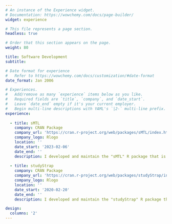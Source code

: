 ```yaml
---
# An instance of the Experience widget.
# Documentation: https://wowchemy.com/docs/page-builder/
widget: experience

# This file represents a page section.
headless: true

# Order that this section appears on the page.
weight: 80

title: Software Development
subtitle:

# Date format for experience
#   Refer to https://wowchemy.com/docs/customization/#date-format
date_format: Jan 2006

# Experiences.
#   Add/remove as many `experience` items below as you like.
#   Required fields are `title`, `company`, and `date_start`.
#   Leave `date_end` empty if it's your current employer.
#   Begin multi-line descriptions with YAML's `|2-` multi-line prefix.
experience:
        
  - title: sMTL
    company: CRAN Package
    company_url: 'https://cran.r-project.org/web/packages/sMTL/index.html'
    company_logo: Rlogo
    location: ''
    date_start: '2023-02-06'
    date_end: ''
    description: I developed and maintain the "sMTL" R package that is freely available on CRAN. The package implements numerous sparse Multi-Task Learning methods. The scalable algorithms implemented in the package are based on block coordinate descent and combinatorial local search. They are coded in Julia for computational efficiency and are called from an easy-to-use R wrapper. Click on "CRAN Package" above for a link to download. Named as one of {{< staticref "https://rviews.rstudio.com/2023/03/28/february-2023-top-40-new-cran-packages/" "newtab" >}}R Views "Top 40" new CRAN packages{{< /staticref >}} of February 2023! {{< staticref "https://us.fulbrightonline.org/" "newtab" >}}Fulbright Fellowship{{< /staticref >}}
    
  - title: studyStrap
    company: CRAN Package
    company_url: 'https://cran.r-project.org/web/packages/studyStrap/index.html'
    company_logo: Rlogo
    location: ''
    date_start: '2020-02-20'
    date_end: ''
    description: I developed and maintain the "studyStrap" R package that is freely available on CRAN. The package implements numerous methods for training prediction algorithms with multiple training datasets. Click on "CRAN Package" above for a link to download. ~ 11,000 downloads. Named as one of {{< staticref "https://rviews.rstudio.com/2020/03/26/february-2020-top-40-new-r-packages/" "newtab" >}}R Views "Top 40" new CRAN packages{{< /staticref >}} of February 2020!

design:
  columns: '2'
---
```

